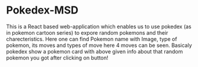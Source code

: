# Pokedex-MSD
This is a React based web-application which enables us to use pokedex (as in pokemon cartoon series)        to expore random pokemons and their charecteristics. Here one can find Pokemon name with Image, type of pokemon, its moves and types of move here 4 moves can be seen.       Basicaly pokedex show a pokemon card with above given info about that random pokemon you got after clicking on button!
